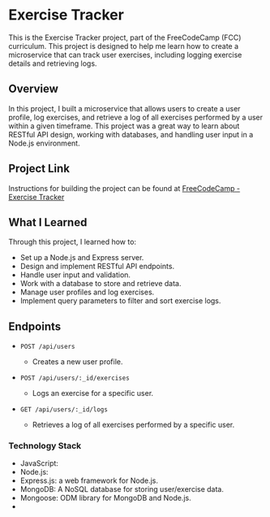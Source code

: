 # Exercise Tracker

This is the Exercise Tracker project, part of the FreeCodeCamp (FCC) curriculum. This project is designed to help me learn how to create a microservice that can track user exercises, including logging exercise details and retrieving logs.

## Overview

In this project, I built a microservice that allows users to create a user profile, log exercises, and retrieve a log of all exercises performed by a user within a given timeframe. This project was a great way to learn about RESTful API design, working with databases, and handling user input in a Node.js environment.

## Project Link

Instructions for building the project can be found at [FreeCodeCamp - Exercise Tracker](https://www.freecodecamp.org/learn/apis-and-microservices/apis-and-microservices-projects/exercise-tracker)

## What I Learned

Through this project, I learned how to:

- Set up a Node.js and Express server.
- Design and implement RESTful API endpoints.
- Handle user input and validation.
- Work with a database to store and retrieve data.
- Manage user profiles and log exercises.
- Implement query parameters to filter and sort exercise logs.

## Endpoints

- `POST /api/users`
  - Creates a new user profile.

- `POST /api/users/:_id/exercises`
  - Logs an exercise for a specific user.

- `GET /api/users/:_id/logs`
  - Retrieves a log of all exercises performed by a specific user.


### Technology Stack
- JavaScript:
- Node.js: 
- Express.js: a web framework for Node.js.
- MongoDB: A NoSQL database for storing user/exercise data.
- Mongoose: ODM library for MongoDB and Node.js.
- 
